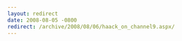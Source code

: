 ```yaml
---
layout: redirect
date: 2008-08-05 -0800
redirect: /archive/2008/08/06/haack_on_channel9.aspx/
---
```

